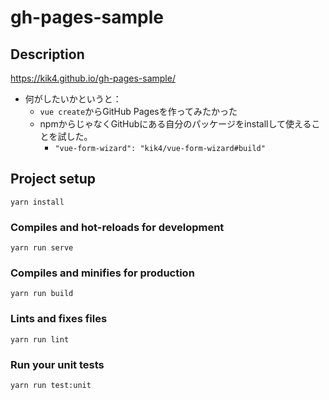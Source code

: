 # gh-pages-sample

## Description

https://kik4.github.io/gh-pages-sample/

- 何がしたいかというと：
  - `vue create`からGitHub Pagesを作ってみたかった
  - npmからじゃなくGitHubにある自分のパッケージをinstallして使えることを試した。
    - `"vue-form-wizard": "kik4/vue-form-wizard#build"`

## Project setup
```
yarn install
```

### Compiles and hot-reloads for development
```
yarn run serve
```

### Compiles and minifies for production
```
yarn run build
```

### Lints and fixes files
```
yarn run lint
```

### Run your unit tests
```
yarn run test:unit
```
